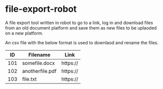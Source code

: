 # file-export-robot
A file export tool written in robot to go to a link, log in and download files from an old document platform and save them as new files to be uplaoded on a new platform.

An csv file with the below format is used to downlaod and rename the files.

| ID  | Filename        | Link              
|-----|-----------------|-------------------
| 101 | somefile.docx   | https://<someurl> 
| 102 | anotherfile.pdf | https://<someurl>
| 103 | file.txt        | https://<someurl> 
